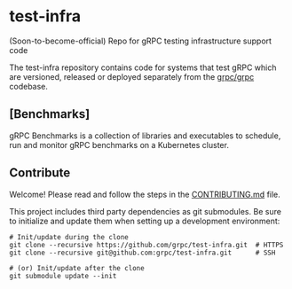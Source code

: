 # test-infra

(Soon-to-become-official) Repo for gRPC testing infrastructure support code

The test-infra repository contains code for systems that test gRPC which are
versioned, released or deployed separately from the [grpc/grpc] codebase.

[grpc/grpc]: https://github.com/grpc/grpc

## [Benchmarks]

gRPC Benchmarks is a collection of libraries and executables to schedule, run
and monitor gRPC benchmarks on a Kubernetes cluster.

## Contribute

Welcome! Please read and follow the steps in the
[CONTRIBUTING.md](CONTRIBUTING.md) file.

This project includes third party dependencies as git submodules. Be sure to
initialize and update them when setting up a development environment:

```shell
# Init/update during the clone
git clone --recursive https://github.com/grpc/test-infra.git  # HTTPS
git clone --recursive git@github.com:grpc/test-infra.git      # SSH

# (or) Init/update after the clone
git submodule update --init
```

